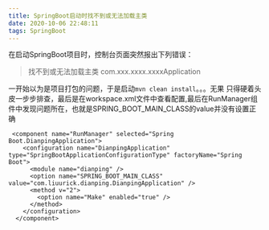```yaml
---
title: SpringBoot启动时找不到或无法加载主类
date: 2020-10-06 22:48:11
tags: SpringBoot
---
```

在启动SpringBoot项目时，控制台页面突然报出下列错误：
>找不到或无法加载主类 com.xxx.xxxx.xxxxApplication

一开始以为是项目打包的问题，于是启动`mvn clean install`。。。无果
只得硬着头皮一步步排查，最后是在workspace.xml文件中查看配置,最后在RunManager组件中发现问题所在，也就是SPRING_BOOT_MAIN_CLASS的value并没有设置正确
```
 <component name="RunManager" selected="Spring Boot.DianpingApplication">
    <configuration name="DianpingApplication" type="SpringBootApplicationConfigurationType" factoryName="Spring Boot">
      <module name="dianping" />
      <option name="SPRING_BOOT_MAIN_CLASS" value="com.liuurick.dianping.DianpingApplication" />
      <method v="2">
        <option name="Make" enabled="true" />
      </method>
    </configuration>
  </component>

```